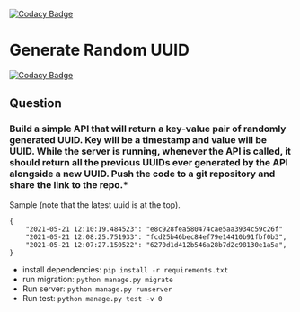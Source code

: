 [![Codacy Badge](https://app.codacy.com/project/badge/Grade/fc0132181c454e56ac36a35825a16119)](https://www.codacy.com/gh/dotunpeters/cowrywise_random_uuid/dashboard?utm_source=github.com&amp;utm_medium=referral&amp;utm_content=dotunpeters/cowrywise_random_uuid&amp;utm_campaign=Badge_Grade)

# Generate Random UUID

[![Codacy Badge](https://api.codacy.com/project/badge/Grade/ea90f58ef56a49a7986f347c5a2fa74f)](https://app.codacy.com/gh/dotunpeters/cowrywise_random_uuid?utm_source=github.com&utm_medium=referral&utm_content=dotunpeters/cowrywise_random_uuid&utm_campaign=Badge_Grade_Settings)

## Question

### Build a simple API that will return a key-value pair of randomly generated UUID. Key will be a timestamp and value will be UUID. While the server is running, whenever the API is called, it should return all the previous UUIDs ever generated by the API alongside a new UUID. Push the code to a git repository and share the link to the repo.*

Sample (note that the latest uuid is at the top).

    {
        "2021-05-21 12:10:19.484523": "e8c928fea580474cae5aa3934c59c26f"
        "2021-05-21 12:08:25.751933": "fcd25b46bec84ef79e14410b91fbf0b3",
        "2021-05-21 12:07:27.150522": "6270d1d412b546a28b7d2c98130e1a5a",
    }

*   install dependencies: `pip install -r requirements.txt`
*   run migration: `python manage.py migrate`
*   Run server: `python manage.py runserver`
*   Run test: `python manage.py test -v 0`
